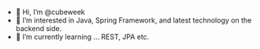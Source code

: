 - 👋 Hi, I’m @cubeweek
- 👀 I’m interested in Java, Spring Framework, and latest technology on the backend side.
- 🌱 I’m currently learning ... REST, JPA etc.
